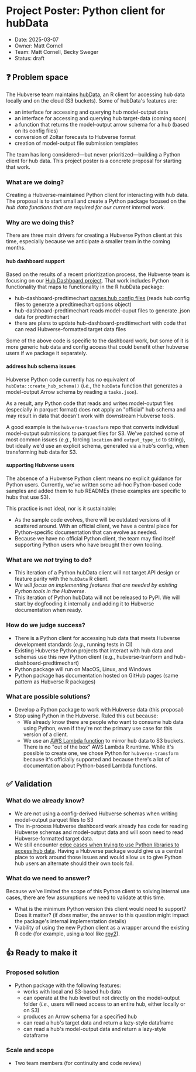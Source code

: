 # Project Poster: Python client for hubData

- Date: 2025-03-07
- Owner: Matt Cornell
- Team: Matt Cornell, Becky Sweger
- Status: draft

## ❓ Problem space

The Hubverse team maintains [hubData](https://hubverse-org.github.io/hubData/index.html), an R client for accessing hub
data locally and on the cloud (S3 buckets). Some of hubData's features are:

- an interface for accessing and querying hub model-output data
- an interface for accessing and querying hub target-data (coming soon)
- a function that returns the model-output arrow schema for a hub (based on its config files)
- conversion of Zoltar forecasts to Hubverse format
- creation of model-output file submission templates

The team has long considered—but never prioritized—building a Python client for hub data. This project poster is a
concrete proposal for starting that work.

### What are we doing?

Creating a Hubverse-maintained Python client for interacting with hub data. The proposal is to start small and create
a Python package focused on the *hub data functions that are required for our current internal work*.

### Why are we doing this?

There are three main drivers for creating a Hubverse Python client at this time, especially because we anticipate
a smaller team in the coming months.

#### hub dashboard support

Based on the results of a recent prioritization process, the Hubverse team is focusing on our
[Hub Dashboard project](https://github.com/reichlab/decisions/blob/main/project-posters/hub-dashboard/hub-dashboard.md).
That work includes Python functionality that maps to functionality in the R hubData package:

- hub-dashboard-predtimechart
  [parses hub config files](https://github.com/hubverse-org/hub-dashboard-predtimechart/blob/main/src/hub_predtimechart/hub_config.py#L15)
  (reads hub config files to generate a predtimechart options object)
- hub-dashboard-predtimechart reads model-ouput files to generate .json data for predtimechart
- there are plans to update hub-dashboard-predtimechart with code that can read Hubverse-formatted target data files

Some of the above code is specific to the dashboard work, but some of it is more generic hub data and config access
that could benefit other hubverse users if we package it separately.

#### address hub schema issues

Hubverse Python code currently has no equivalent of `hubData::create_hub_schema()` (*i.e.*, the `hubData` function that
generates a model-output Arrow schema by reading a `tasks.json`).

As a result, any Python code that reads and writes model-output files (especially in parquet format) does not apply an
"official" hub schema and may result in data that doesn't work with downstream Hubverse tools.

A good example is the `hubverse-transform` repo that converts individual model-output submissions to parquet files for
S3. We've patched some of most common issues (*e.g.*, forcing `location` and `output_type_id` to string), but ideally
we'd use an explicit schema, generated via a hub's config, when transforming hub data for S3.

#### supporting Hubverse users

The absence of a Hubverse Python client means no explicit guidance for Python users. Currently, we've written some
ad-hoc Python-based code samples and added them to hub READMEs (these examples are specific to hubs that use S3).

This practice is not ideal, nor is it sustainable:

- As the sample code evolves, there will be outdated versions of it scattered around. With an official client, we
  have a central place for Python-specific documentation that can evolve as needed.
- Because we have no official Python client, the team may find itself supporting Python users who have brought
  their own tooling.

### What are we *not* trying to do?

- This iteration of a Python hubData client will not target API design or feature parity with the `hubData` R client.
- *We will focus on implementing features that are needed by existing Python tools in the Hubverse*.
- This iteration of Python hubData will not be released to PyPI. We will start by dogfooding it internally and adding
  it to Hubverse documentation when ready.

### How do we judge success?

- There is a Python client for accessing hub data that meets Hubverse development standards (*e.g.*, running tests in CI)
- Existing Hubverse Python projects that interact with hub data and schemas use this new Python client
  (e.g., hubverse-tranform and hub-dashboard-predtimechart)
- Python package will run on MacOS, Linux, and Windows
- Python package has documentation hosted on GitHub pages (same pattern as Hubverse R packages)

### What are possible solutions?

- Develop a Python package to work with Hubverse data (this proposal)
- Stop using Python in the Hubverse. Ruled this out because:
    - We already know there are people who want to consume hub data using Python, even if they're not the primary
      use case for this version of a client.
    - We use an [AWS Lambda function](https://aws.amazon.com/lambda/) to mirror hub data to S3 buckets. There is no
      "out of the box" AWS Lambda R runtime. While it's possible to create one, we chose Python for `hubverse-transform`
      because it's officially supported and because there's a lot of documentation about Python-based Lambda functions.

## ✅ Validation

### What do we already know?

- We are not using a config-derived Hubverse schemas when writing model-output parquet files to S3
- The in-process Hubverse dashboard work already has code for reading Hubverse schemas and model-output data and will
  soon need to read Hubverse-formatted target data.
- We still encounter [edge cases when trying to use Python libraries to access hub data](https://github.com/hubverse-org/hubverse-infrastructure/issues/72).
  Having a Hubverse package would give us a central place to work around those issues and would allow us to give Python
  hub users an alternate should their own tools fail.

### What do we need to answer?

Because we've limited the scope of this Python client to solving internal use cases, there are few assumptions we need
to validate at this time.

- What is the minimum Python version this client would need to support? Does it matter? (if *does* matter, the answer
  to this question might impact the package's internal implementation details)
- Viability of using the new Python client as a wrapper around the existing R code (for example,
  using a tool like [rpy2](https://github.com/rpy2/rpy2)).

## 👍 Ready to make it

### Proposed solution

- Python package with the following features:
    - works with local and S3-based hub data
    - can operate at the hub level but not directly on the model-output folder (*i.e.*, users will need access to an
      entire hub, either locally or on S3)
    - produces an Arrow schema for a specified hub
    - can read a hub's target data and return a lazy-style dataframe
    - can read a hub's model-output data and return a lazy-style dataframe

### Scale and scope

- Two team members (for continuity and code review)
